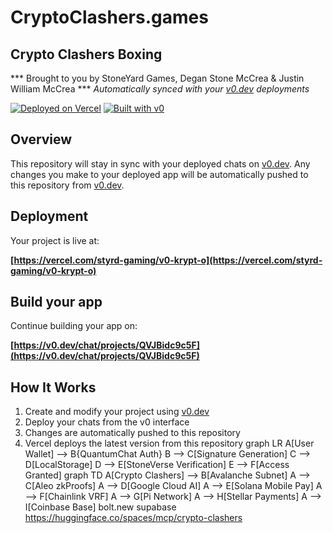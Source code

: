 # CryptoClashers.games
## Crypto Clashers Boxing
 *** Brought to you by StoneYard Games, Degan Stone McCrea & Justin William McCrea  ***
*Automatically synced with your [v0.dev](https://v0.dev) deployments*

[![Deployed on Vercel](https://img.shields.io/badge/Deployed%20on-Vercel-black?style=for-the-badge&logo=vercel)](https://vercel.com/styrd-gaming/v0-krypt-o)
[![Built with v0](https://img.shields.io/badge/Built%20with-v0.dev-black?style=for-the-badge)](https://v0.dev/chat/projects/QVJBidc9c5F)

## Overview

This repository will stay in sync with your deployed chats on [v0.dev](https://v0.dev).
Any changes you make to your deployed app will be automatically pushed to this repository from [v0.dev](https://v0.dev).

## Deployment

Your project is live at:

**[https://vercel.com/styrd-gaming/v0-krypt-o](https://vercel.com/styrd-gaming/v0-krypt-o)**

## Build your app

Continue building your app on:

**[https://v0.dev/chat/projects/QVJBidc9c5F](https://v0.dev/chat/projects/QVJBidc9c5F)**

## How It Works

1. Create and modify your project using [v0.dev](https://v0.dev)
2. Deploy your chats from the v0 interface
3. Changes are automatically pushed to this repository
4. Vercel deploys the latest version from this repository
graph LR
    A[User Wallet] --> B{QuantumChat Auth}
    B --> C[Signature Generation]
    C --> D[LocalStorage]
    D --> E[StoneVerse Verification]
    E --> F[Access Granted]
   graph TD
    A[Crypto Clashers] --> B[Avalanche Subnet]
    A --> C[Aleo zkProofs]
    A --> D[Google Cloud AI]
    A --> E[Solana Mobile Pay]
    A --> F[Chainlink VRF]
    A --> G[Pi Network]
    A --> H[Stellar Payments]
    A --> I[Coinbase Base]
          bolt.new
          supabase
   https://huggingface.co/spaces/mcp/crypto-clashers

